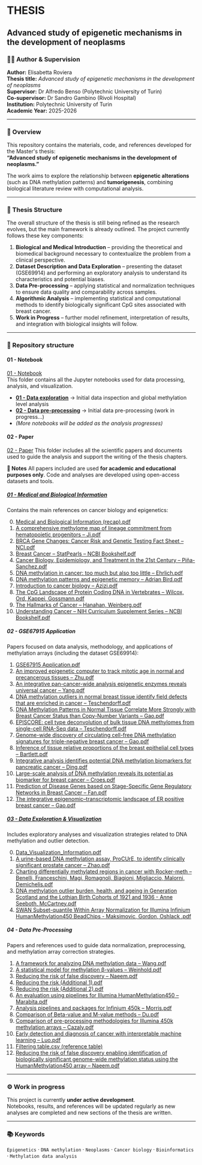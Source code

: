 # THESIS  
## Advanced study of epigenetic mechanisms in the development of neoplasms  

### 👩‍🎓 Author & Supervision
**Author:** Elisabetta Roviera  \
**Thesis title:** *Advanced study of epigenetic mechanisms in the development of neoplasms*  \
**Supervisor:** Dr Alfredo Benso (Polytechnic University of Turin) \
**Co-supervisor:** Dr Sandro Gambino (Rivoli Hospital) \
**Institution:** Polytechnic University of Turin \
**Academic Year:** 2025-2026

---

### 🧬 Overview
This repository contains the materials, code, and references developed for the Master's thesis:  
**“Advanced study of epigenetic mechanisms in the development of neoplasms.”**

The work aims to explore the relationship between **epigenetic alterations** (such as DNA methylation patterns) and **tumorigenesis**, combining biological literature review with computational analysis.

---

### 🧠 Thesis Structure

The overall structure of the thesis is still being refined as the research evolves, but the main framework is already outlined. The project currently follows these key components:

1. **Biological and Medical Introduction** – providing the theoretical and biomedical background necessary to contextualize the problem from a clinical perspective.
2. **Dataset Description and Data Exploration** – presenting the dataset (GSE69914) and performing an exploratory analysis to understand its characteristics and potential biases.
3. **Data Pre-processing** – applying statistical and normalization techniques to ensure data quality and comparability across samples.
4. **Algorithmic Analysis** – implementing statistical and computational methods to identify biologically significant CpG sites associated with breast cancer.
5. **Work in Progress** – further model refinement, interpretation of results, and integration with biological insights will follow.

---


### 📂 Repository structure

#### **01 - Notebook**
[01 - Notebook](./01%20-%20Notebook)  
This folder contains all the Jupyter notebooks used for data processing, analysis, and visualization.  

- **[01 - Data exploration](./01%20-%20Notebook/01-data-exploration.ipynb)** → Initial data inspection and global methylation level analysis  
- **[02 - Data pre-processing](./01%20-%20Notebook/02-data-pre-processing.ipynb)** → Initial data pre-processing (work in progress...)
- *(More notebooks will be added as the analysis progresses)*

#### **02 - Paper**

[02 - Paper](./02%20-%20Paper)
This folder includes all the scientific papers and documents used to guide the analysis and support the writing of the thesis chapters.

**🧾 Notes**
All papers included are used **for academic and educational purposes only**.
Code and analyses are developed using open-access datasets and tools.

##### [**01 - Medical and Biological Information**](./02%20-%20Paper/01%20-%20Medical%20and%20Biological%20information)

Contains the main references on cancer biology and epigenetics:

0. [Medical and Biological Information (recap).pdf](./02%20-%20Paper/01%20-%20Medical%20and%20Biological%20information/Medical%20and%20Biological%20Information.pdf)
1. [A comprehensive methylome map of lineage commitment from hematopoietic progenitors – Ji.pdf](./02%20-%20Paper/01%20-%20Medical%20and%20Biological%20information/A%20comprehensive%20methylome%20map%20of%20lineage%20commitment%20from%20hematopoietic%20progenitors%20-%20Ji.pdf)
2. [BRCA Gene Changes: Cancer Risk and Genetic Testing Fact Sheet – NCI.pdf](./02%20-%20Paper/01%20-%20Medical%20and%20Biological%20information/BRCA%20Gene%20Changes_%20Cancer%20Risk%20and%20Genetic%20Testing%20Fact%20Sheet%20-%20NCI.pdf)
3. [Breast Cancer – StatPearls – NCBI Bookshelf.pdf](./02%20-%20Paper/01%20-%20Medical%20and%20Biological%20information/Breast%20Cancer%20-%20StatPearls%20-%20NCBI%20Bookshelf.pdf)
4. [Cancer Biology, Epidemiology, and Treatment in the 21st Century – Piña-Sanchez.pdf](./02%20-%20Paper/01%20-%20Medical%20and%20Biological%20information/Cancer%20Biology,%20Epidemiology,%20and%20Treatment%20in%20the%2021st%20Century%20-%20Piña-Sanchez.pdf)
5. [DNA methylation in cancer: too much but also too little – Ehrlich.pdf](./02%20-%20Paper/01%20-%20Medical%20and%20Biological%20information/DNA%20methylation%20in%20cancer%20too%20much%20but%20also%20too%20little%20-%20Ehrlich.pdf)
6. [DNA methylation patterns and epigenetic memory – Adrian Bird.pdf](./02%20-%20Paper/01%20-%20Medical%20and%20Biological%20information/DNA%20methylation%20patterns%20and%20epigenetic%20memory%20-%20Adrian%20Bird.pdf)
7. [Introduction to cancer biology – Azizi.pdf](./02%20-%20Paper/01%20-%20Medical%20and%20Biological%20information/Introduction%20to%20cancer%20biology%20-%20Azizi.pdf)
8. [The CpG Landscape of Protein Coding DNA in Vertebrates – Wilcox, Ord, Kappei, Gossmann.pdf](./02%20-%20Paper/01%20-%20Medical%20and%20Biological%20information/The%20CpG%20Landscape%20of%20Protein%20Coding%20DNA%20in%20Vertebrates%20-%20Wilcox,%20Ord,%20Kappei,%20Gossmann.pdf)
9. [The Hallmarks of Cancer – Hanahan, Weinberg.pdf](./02%20-%20Paper/01%20-%20Medical%20and%20Biological%20information/The%20Hallmarks%20of%20Cancer%20-%20Hanahan,%20Weinberg.pdf)
10. [Understanding Cancer – NIH Curriculum Supplement Series – NCBI Bookshelf.pdf](./02%20-%20Paper/01%20-%20Medical%20and%20Biological%20information/Understanding%20Cancer%20-%20NIH%20Curriculum%20Supplement%20Series%20-%20NCBI%20Bookshelf.pdf)


##### **02 - GSE67915 Application**

Papers focused on data analysis, methodology, and applications of methylation arrays (including the dataset GSE69914):

1. [GSE67915 Application.pdf](./02%20-%20Paper/02%20-%20GSE67915%20Application/GSE67915%20Application.pdf)
2. [An improved epigenetic computer to track mitotic age in normal and precancerous tissues – Zhu.pdf](./02%20-%20Paper/02%20-%20GSE67915%20Application/Zhu.pdf)
3. [An integrative pan-cancer-wide analysis epigenetic enzymes reveals universal cancer – Yang.pdf](./02%20-%20Paper/02%20-%20GSE67915%20Application/Yang.pdf)
4. [DNA methylation outliers in normal breast tissue identify field defects that are enriched in cancer – Teschendorff.pdf](./02%20-%20Paper/02%20-%20GSE67915%20Application/Teschendorff.pdf)
5. [DNA Methylation Patterns in Normal Tissue Correlate More Strongly with Breast Cancer Status than Copy-Number Variants – Gao.pdf](./02%20-%20Paper/02%20-%20GSE67915%20Application/Gao.pdf)
6. [EPISCORE: cell type deconvolution of bulk tissue DNA methylomes from single-cell RNA-Seq data – Teschendorff.pdf](./02%20-%20Paper/02%20-%20GSE67915%20Application/EPISCORE%20-%20Teschendorff.pdf)
7. [Genome-wide discovery of circulating cell-free DNA methylation signatures for triple-negative breast cancer – Gao.pdf](./02%20-%20Paper/02%20-%20GSE67915%20Application/Gao%20cfDNA.pdf)
8. [Inference of tissue relative proportions of the breast epithelial cell types – Bartlett.pdf](./02%20-%20Paper/02%20-%20GSE67915%20Application/Bartlett.pdf)
9. [Integrative analysis identifies potential DNA methylation biomarkers for pancreatic cancer – Ding.pdf](./02%20-%20Paper/02%20-%20GSE67915%20Application/Ding.pdf)
10. [Large-scale analysis of DNA methylation reveals its potential as biomarker for breast cancer – Croes.pdf](./02%20-%20Paper/02%20-%20GSE67915%20Application/Croes.pdf)
11. [Prediction of Disease Genes based on Stage-Specific Gene Regulatory Networks in Breast Cancer – Fan.pdf](./02%20-%20Paper/02%20-%20GSE67915%20Application/Fan.pdf)
12. [The integrative epigenomic–transcriptomic landscape of ER positive breast cancer – Gao.pdf](./02%20-%20Paper/02%20-%20GSE67915%20Application/ERpositive%20Gao.pdf)


##### [**03 - Data Exploration & Visualization**](./02%20-%20Paper/03%20-%20Data%20EXPLORATION%20%26%20VISUALIZATION)

Includes exploratory analyses and visualization strategies related to DNA methylation and outlier detection.

0. [Data_Visualization_Information.pdf](./02%20-%20Paper/03%20-%20Data%20EXPLORATION%20%26%20VISUALIZATION/Data_Visualization_Information.pdf)
1. [A urine-based DNA methylation assay, ProCUrE, to identify clinically significant prostate cancer – Zhao.pdf](./02%20-%20Paper/03%20-%20Data%20EXPLORATION%20%26%20VISUALIZATION/A%20urine-based%20DNA%20methylation%20assay,%20ProCUrE,%20to%20identify%20clinically%20significant%20prostate%20cancer%20-%20Zhao.pdf)
2. [Charting differentially methylated regions in cancer with Rocker-meth – Benelli, Franceschini, Magi, Romagnoli, Biagioni, Migliaccio, Malorni, Demichelis.pdf](./02%20-%20Paper/03%20-%20Data%20EXPLORATION%20%26%20VISUALIZATION/Charting%20differentially%20methylated%20regions%20in%20cancer%20with%20Rocker-meth%20%E2%80%93%20Benelli%2C%20Franceschini%2C%20Magi%2C%20Romagnoli%2C%20Biagioni%2C%20Migliaccio%2C%20Malorni%2C%20Demichelis.pdf)
3. [DNA methylation outlier burden, health, and ageing in Generation Scotland and the Lothian Birth Cohorts of 1921 and 1936 - Anne Seeboth, McCartney.pdf](./02%20-%20Paper/03%20-%20Data%20EXPLORATION%20%26%20VISUALIZATION/DNA%20methylation%20outlier%20burden%2C%20health%2C%20and%20ageing%20in%20Generation%20Scotland%20and%20the%20Lothian%20Birth%20Cohorts%20of%201921%20and%201936%20-%20Anne%20Seeboth%2C%20McCartney.pdf)
4. [SWAN Subset-quantile Within Array Normalization for Illumina Infinium HumanMethylation450 BeadChips - Maksimovic, Gordon, Oshlack .pdf](./02%20-%20Paper/03%20-%20Data%20EXPLORATION%20%26%20VISUALIZATION/SWAN%20Subset-quantile%20Within%20Array%20Normalization%20for%20Illumina%20Infinium%20HumanMethylation450%20BeadChips%20-%20Maksimovic%2C%20Gordon%2C%20Oshlack%20.pdf)






##### **04 - Data Pre-Processing**

Papers and references used to guide data normalization, preprocessing, and methylation array correction strategies.

1. [A framework for analyzing DNA methylation data – Wang.pdf](./02%20-%20Paper/04%20-%20Data%20PRE-PROCESSING/Wang.pdf)
2. [A statistical model for methylation β-values – Weinhold.pdf](./02%20-%20Paper/04%20-%20Data%20PRE-PROCESSING/Weinhold.pdf)
3. [Reducing the risk of false discovery – Naeem.pdf](./02%20-%20Paper/04%20-%20Data%20PRE-PROCESSING/Naeem.pdf)
4. [Reducing the risk (Additional 1).pdf](./02%20-%20Paper/04%20-%20Data%20PRE-PROCESSING/Additional%201%20-%20Naeem.pdf)
5. [Reducing the risk (Additional 2).pdf](./02%20-%20Paper/04%20-%20Data%20PRE-PROCESSING/Additional%202%20-%20Naeem.pdf)
6. [An evaluation using pipelines for Illumina HumanMethylation450 – Marabita.pdf](./02%20-%20Paper/04%20-%20Data%20PRE-PROCESSING/Marabita.pdf)
7. [Analysis pipelines and packages for Infinium 450k – Morris.pdf](./02%20-%20Paper/04%20-%20Data%20PRE-PROCESSING/Morris.pdf)
8. [Comparison of Beta-value and M-value methods – Du.pdf](./02%20-%20Paper/04%20-%20Data%20PRE-PROCESSING/Du.pdf)
9. [Comparison of pre-processing methodologies for Illumina 450k methylation arrays – Cazaly.pdf](./02%20-%20Paper/04%20-%20Data%20PRE-PROCESSING/Cazaly.pdf)
10. [Early detection and diagnosis of cancer with interpretable machine learning – Luo.pdf](./02%20-%20Paper/04%20-%20Data%20PRE-PROCESSING/Luo.pdf)
11. [Filtering table.csv (reference table)](./02%20-%20Paper/04%20-%20Data%20PRE-PROCESSING/filtering_table.csv)
12. [Reducing the risk of false discovery enabling identification of biologically significant genome-wide methylation status using the HumanMethylation450 array – Naeem.pdf](./02%20-%20Paper/04%20-%20Data%20PRE-PROCESSING/Reducing%20the%20risk%20of%20false%20discovery%20-%20Naeem.pdf)


---

### ⚙️ Work in progress
This project is currently **under active development**.  
Notebooks, results, and references will be updated regularly as new analyses are completed and new sections of the thesis are written.

---

### 📚 Keywords
`Epigenetics` · `DNA methylation` · `Neoplasms` · `Cancer biology` · `Bioinformatics` · `Methylation data analysis`



